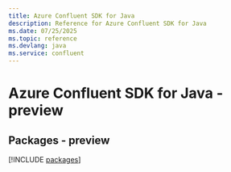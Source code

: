 ```yaml
---
title: Azure Confluent SDK for Java
description: Reference for Azure Confluent SDK for Java
ms.date: 07/25/2025
ms.topic: reference
ms.devlang: java
ms.service: confluent
---
```

# Azure Confluent SDK for Java - preview
## Packages - preview
[!INCLUDE [packages](confluent-index.md)]